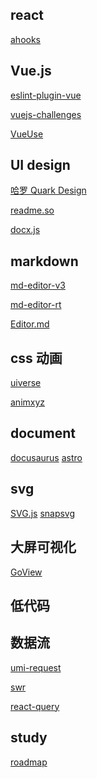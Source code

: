 ## react

[ahooks]()


## Vue.js

[eslint-plugin-vue](https://eslint.vuejs.org/)

[vuejs-challenges](https://cn-vuejs-challenges.netlify.app/)

[VueUse]()



## UI design

[哈罗 Quark Design](https://quark-design.hellobike.com/#/)

[readme.so](https://readme.so)

[docx.js](https://docx.js.org/#/)


## markdown

[md-editor-v3](https://imzbf.github.io/md-editor-v3/docs)

[md-editor-rt](https://imzbf.github.io/md-editor-rt/)

[Editor.md](https://pandao.github.io/editor.md/)

## css 动画

[uiverse](https://uiverse.io/all)

[animxyz](https://animxyz.com/)

## document

[docusaurus](https://docusaurus.io/zh-CN/)
[astro](https://astro.build/)

## svg

[SVG.js](https://svgjs.dev/docs/3.0/)
[snapsvg](http://snapsvg.io/)

## 大屏可视化

[GoView](https://www.mtruning.club/)

## 低代码

## 数据流

[umi-request]()

[swr](https://swr.bootcss.com/)

[react-query]()

## study

[roadmap](https://roadmap.sh/)

